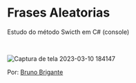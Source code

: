 # Frases Aleatorias

Estudo do método Swicth em C# (console)

<br>

![Captura de tela 2023-03-10 184147](https://user-images.githubusercontent.com/111623017/224433908-eef77a41-c2f5-41a8-aeeb-358c45e1c471.png)

Por: <a href="https://github.com/BBrigante">Bruno Brigante</a>
